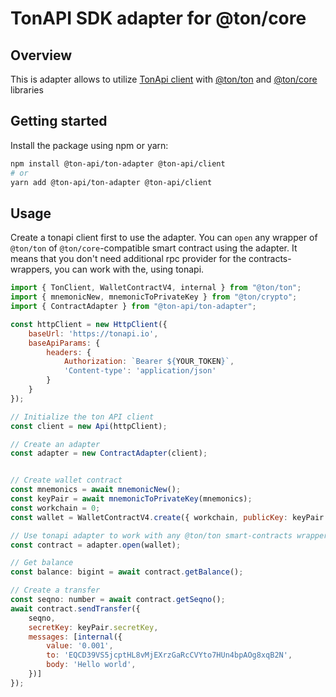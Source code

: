 # TonAPI SDK adapter for @ton/core

## Overview
This is adapter allows to utilize [TonApi client](https://www.npmjs.com/package/@ton-api/client) with [@ton/ton](https://www.npmjs.com/package/@ton/ton) and [@ton/core](https://www.npmjs.com/package/@ton/core) libraries


## Getting started
Install the package using npm or yarn:

```sh
npm install @ton-api/ton-adapter @ton-api/client
# or
yarn add @ton-api/ton-adapter @ton-api/client
```

## Usage
Create a tonapi client first to use the adapter. You can `open` any wrapper of `@ton/ton` of `@ton/core`-compatible smart contract using the adapter.
It means that you don't need additional rpc provider for the contracts-wrappers, you can work with the, using tonapi.

```js
import { TonClient, WalletContractV4, internal } from "@ton/ton";
import { mnemonicNew, mnemonicToPrivateKey } from "@ton/crypto";
import { ContractAdapter } from "@ton-api/ton-adapter";

const httpClient = new HttpClient({
    baseUrl: 'https://tonapi.io',
    baseApiParams: {
        headers: {
            Authorization: `Bearer ${YOUR_TOKEN}`,
            'Content-type': 'application/json'
        }
    }
});

// Initialize the ton API client
const client = new Api(httpClient);

// Create an adapter 
const adapter = new ContractAdapter(client);


// Create wallet contract
const mnemonics = await mnemonicNew();
const keyPair = await mnemonicToPrivateKey(mnemonics);
const workchain = 0;
const wallet = WalletContractV4.create({ workchain, publicKey: keyPair.publicKey });

// Use tonapi adapter to work with any @ton/ton smart-contracts wrappers
const contract = adapter.open(wallet);

// Get balance
const balance: bigint = await contract.getBalance();

// Create a transfer
const seqno: number = await contract.getSeqno();
await contract.sendTransfer({
    seqno,
    secretKey: keyPair.secretKey,
    messages: [internal({
        value: '0.001',
        to: 'EQCD39VS5jcptHL8vMjEXrzGaRcCVYto7HUn4bpAOg8xqB2N',
        body: 'Hello world',
    })]
});
```
